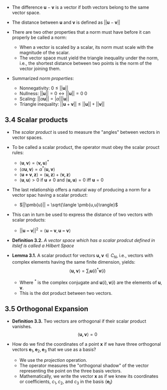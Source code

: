 - The difference $\pmb{u}-\pmb{v}$ is a vector if both vectors belong to the same vector space.
- The distance between $\pmb{u}$ and $\pmb{v}$ is defined as $||\pmb{u}-\pmb{v}||$

- There are two other properties that a norm must have before it can properly be called a norm:
	- When a vector is scaled by a scalar, its norm must scale with the magnitude of the scalar.
	- The vector space must yield the triangle inequality under the norm, i.e., the shortest distance between two points is the norm of the vector joining them.

- Summarized *norm properties*:
	- Nonnegativity: $0 \le ||\pmb{u}||$
	- Nullness: $||\pmb{u}|| = 0\leftrightarrow ||\pmb{u}|| =0$ 0
	- Scaling: $||\alpha\pmb{u}|| = |\alpha|||\pmb{u}||$
	- Triangle inequality: $||\pmb{u}+\pmb{v}|| \le ||\pmb{u}||+||\pmb{v}||$


## 3.4 Scalar products
- The *scalar product* is used to measure the "angles" between vectors in vector spaces.

- To be called a scalar product, the operator must obey the scalar prouct rules:
	- $\langle \pmb{u} , \pmb{v}\rangle = \langle\pmb{v,u}\rangle^*$ 
	- $\langle \alpha\pmb{u} , \pmb{v}\rangle = \alpha^*\langle\pmb{u,v}\rangle$
	- $\langle \pmb{u+v} , \pmb{z}\rangle = \langle\pmb{u,z}\rangle + \langle\pmb{v,z}\rangle$
	- $\langle \pmb{u} , \pmb{u}\rangle > 0$ if $\pmb{u}\ne 0$ and $\langle\pmb{u,u}\rangle = 0$ iff $\pmb{u} = 0$

- The last relationship offers a natural way of producing a norm for a vector spac having a scalar product:
	- $||\pmb{u}|| = \sqrt{\langle \pmb{u,u}\rangle}$ 
- This can in turn be used to express the distance of two vectors with scalar products:
	- $||\pmb{u - v}||^2 = \langle \pmb{u - v}, \pmb{u - v}\rangle$


- **Definition 3.2.** *A vector space which has a scalar prodcut defined in itslef is called a Hilbert Space*

- **Lemma 3.1.** A scalar product for vectors $\pmb{u,v} \in C_N$, i.e., vectors with complex elements having the same finite dimension, yields: $$\langle \pmb{u,v} \rangle = \sum_{i} \pmb{u}(i)^*\pmb{v}(i)$$
	- Where $^*$ is the complex conjugate and $\pmb{u}(i),\pmb{v}(i)$ are the elements of $\pmb{u},\pmb{v}$.
	- This is the dot product between two vectors.


## 3.5 Orthogonal Expansion

- **Definition 3.3.** Two vectors are orthogonal if their scalar product vanishes. $$\langle\pmb{u,v}\rangle=0$$

- How do we find the coordinates of a point $\pmb{x}$ if we have three orthogonal vectors $\pmb{e}_1,\pmb{e}_2,\pmb{e}_3$ that we use as a basis?
	- We use the *projection* operation.
	- The operator measures the "orthogonal shadow" of the vector representing the point on the three basis vectors.
	- Mathematically, we write the vector $\pmb{x}$ as if we knew its coordinates or coefficients, $c_1,c_2,$ and $c_3$ in the basis $\{\pmb{e_i}\}$ 
